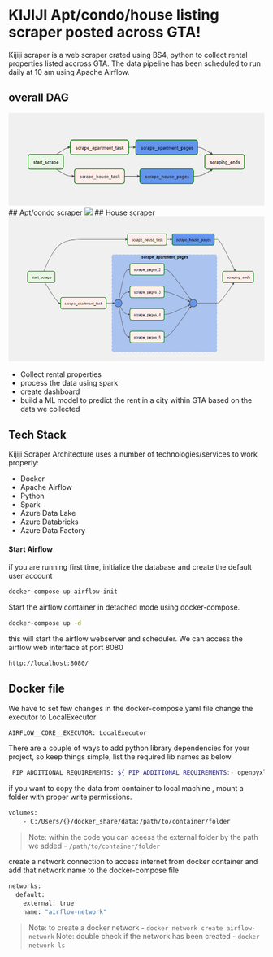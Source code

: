 # KIJIJI Apt/condo/house listing scraper posted across GTA!

Kijiji scraper is a web scraper crated using BS4, python to collect rental properties listed accross GTA. The data pipeline has been scheduled to run daily at 10 am using Apache Airflow.
## overall DAG
<img src="screenshot/dag.png" />
## Apt/condo scraper
<img src="screenshot/dag1.png" />
## House scraper
<img src="screenshot/dag2.png" />

- Collect rental properties
- process the data using spark
- create dashboard 
- build a ML model to predict the rent in a city within GTA based on the data we collected

## Tech Stack

Kijiji Scraper Architecture uses a number of technologies/services to work properly:

- Docker
- Apache Airflow
- Python
- Spark
- Azure Data Lake
- Azure Databricks
- Azure Data Factory

#### Start Airflow

if you are running first time, initialize the database and create the default user account
```sh
docker-compose up airflow-init
```

Start the airflow container in detached mode using docker-compose.

```sh
docker-compose up -d
```

this will start the airflow webserver and scheduler. We can access the airflow web interface at port 8080

```sh
http://localhost:8080/
```

## Docker file

We have to set few changes in the docker-compose.yaml file
change the executor to LocalExecutor
```sh
AIRFLOW__CORE__EXECUTOR: LocalExecutor
```
There are a couple of ways to add python library dependencies for your project, so keep things simple, list the required lib names as below
```sh
_PIP_ADDITIONAL_REQUIREMENTS: ${_PIP_ADDITIONAL_REQUIREMENTS:- openpyxl}
```
if you want to copy the data from container to local machine , mount a folder with proper write permissions.
```sh
volumes:
    - C:/Users/{}/docker_share/data:/path/to/container/folder
```
> Note: within the code you can aceess the external folder by the path we added - `/path/to/container/folder`

create a network connection to access internet from docker container and add that network name to the docker-compose file
```sh
networks:
  default:
    external: true
    name: "airflow-network"
```
> Note: to create a docker network - `docker network create airflow-network`
> Note: double check if the network has been created - `docker network ls`


